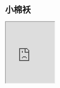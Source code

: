 # 小棉袄

<iframe height=200 width=160 src="http://ot84cmvmf.bkt.clouddn.com/daughter2017071701.mp4">





